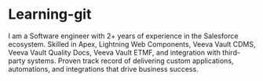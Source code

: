 # Learning-git
I am a Software engineer with 2+ years of experience in the Salesforce ecosystem. Skilled in Apex, Lightning Web Components, Veeva Vault CDMS, Veeva Vault Quality Docs, Veeva Vault ETMF, and integration with third-party systems. Proven track record of delivering custom applications, automations, and integrations that drive business success.

